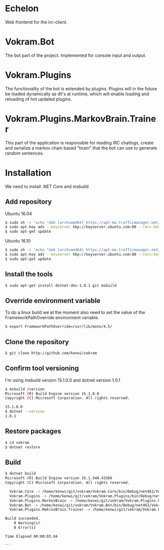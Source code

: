# Echelon
Web frontend for the irc-client.

# Vokram.Bot
The bot part of the project. Implemented for console input and output.

# Vokram.Plugins
The functionality of the bot is extended by plugins. Plugins will in the future be loaded dynamically as dll's at runtime, which will enable loading and reloading of hot updated plugins.

# Vokram.Plugins.MarkovBrain.Trainer
This part of the application is responsible for reading IRC chatlogs, create and serialize a markov chain based "brain" that the bot can use to generate random sentences.

# Installation
We need to install .NET Core and msbuild


## Add repository
Ubuntu 16.04
```bash
$ sudo sh -c 'echo "deb [arch=amd64] https://apt-mo.trafficmanager.net/repos/dotnet-release/ yakkety main" > /etc/apt/sources.list.d/dotnetdev.list'
$ sudo apt-key adv --keyserver hkp://keyserver.ubuntu.com:80 --recv-keys 417A0893
$ sudo apt-get update
```

Ubuntu 16.10
```bash
$ sudo sh -c 'echo "deb [arch=amd64] https://apt-mo.trafficmanager.net/repos/dotnet-release/ yakkety main" > /etc/apt/sources.list.d/dotnetdev.list'
$ sudo apt-key adv --keyserver hkp://keyserver.ubuntu.com:80 --recv-keys 417A0893
$ sudo apt-get update
```

## Install the tools
```bash
$ sudo apt-get install dotnet-dev-1.0.1 git msbuild
```

## Override environment variable
To do a linux build we at the moment also need to set the value of the FrameworkPathOverride environment variable.
```bash
$ export FrameworkPathOverride=/usr/lib/mono/4.5/
```

## Clone the repository
```bash
$ git clone http://github.com/kenwi/vokram
```

## Confirm tool versioning
I'm using msbuild version 15.1.0.0 and dotnet version 1.0.1
```bash
$ msbuild /version
Microsoft (R) Build Engine version 15.1.0.0
Copyright (C) Microsoft Corporation. All rights reserved.

15.1.0.0
$ dotnet --version
1.0.1
```
## Restore packages
```bash
$ cd vokram
$ dotnet restore
```

## Build
```bash
$ dotnet build
Microsoft (R) Build Engine version 15.1.548.43366
Copyright (C) Microsoft Corporation. All rights reserved.

  Vokram.Core -> /home/kenwi/git/vokram/Vokram.Core/bin/Debug/net461/Vokram.Core.dll
  Vokram.Plugins -> /home/kenwi/git/vokram/Vokram.Plugins/bin/Debug/net461/Vokram.Plugins.dll
  Vokram.Plugins.MarkovBrain -> /home/kenwi/git/vokram/Vokram.Plugins.MarkovBrain/bin/Debug/net461/Vokram.Plugins.MarkovBrain.dll
  Vokram.Bot -> /home/kenwi/git/vokram/Vokram.Bot/bin/Debug/net461/Vokram.Bot.exe
  Vokram.Plugins.MakrovBrain.Trainer -> /home/kenwi/git/vokram/Vokram.Plugins.MarkovBrain.Trainer/bin/Debug/net461/Vokram.Plugins.MakrovBrain.Trainer.exe

Build succeeded.
    0 Warning(s)
    0 Error(s)

Time Elapsed 00:00:03.84
```

`` `




